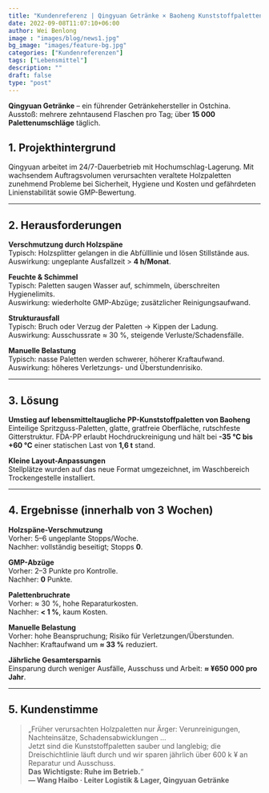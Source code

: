 ```yaml
---
title: "Kundenreferenz | Qingyuan Getränke × Baoheng Kunststoffpaletten"
date: 2022-09-08T11:07:10+06:00
author: Wei Benlong
image : "images/blog/news1.jpg"
bg_image: "images/feature-bg.jpg"
categories: ["Kundenreferenzen"]
tags: ["Lebensmittel"]
description: ""
draft: false
type: "post"
---
```


**Qingyuan Getränke** – ein führender Getränkehersteller in Ostchina.  
Ausstoß: mehrere zehntausend Flaschen pro Tag; über **15 000 Palettenumschläge** täglich.

<!--more-->

## 1. Projekthintergrund

Qingyuan arbeitet im 24/7-Dauerbetrieb mit Hoch­umschlag-Lagerung. Mit wachsendem Auftragsvolumen verursachten veraltete Holzpaletten zunehmend Probleme bei Sicherheit, Hygiene und Kosten und gefährdeten Linienstabilität sowie GMP-Bewertung.

---

## 2. Herausforderungen

**Verschmutzung durch Holzspäne**  
Typisch: Holzsplitter gelangen in die Abfülllinie und lösen Stillstände aus.  
Auswirkung: ungeplante Ausfallzeit > **4 h/Monat**.  

**Feuchte & Schimmel**  
Typisch: Paletten saugen Wasser auf, schimmeln, überschreiten Hygienelimits.  
Auswirkung: wiederholte GMP-Abzüge; zusätzlicher Reinigungsaufwand.  

**Strukturausfall**  
Typisch: Bruch oder Verzug der Paletten → Kippen der Ladung.  
Auswirkung: Ausschussrate ≈ 30 %, steigende Verluste/Schadensfälle.  

**Manuelle Belastung**  
Typisch: nasse Paletten werden schwerer, höherer Kraftaufwand.  
Auswirkung: höheres Verletzungs- und Überstunden­risiko.  

---

## 3. Lösung

**Umstieg auf lebensmittel­taugliche PP-Kunststoffpaletten von Baoheng**  
Einteilige Spritzguss-Paletten, glatte, gratfreie Oberfläche, rutschfeste Gitterstruktur. FDA-PP erlaubt Hochdruck­reinigung und hält bei **-35 °C bis +60 °C** einer statischen Last von **1,6 t** stand.  

**Kleine Layout-Anpassungen**  
Stellplätze wurden auf das neue Format umgezeichnet, im Waschbereich Trockengestelle installiert.

---

## 4. Ergebnisse (innerhalb von 3 Wochen)

**Holzspäne-Verschmutzung**  
Vorher: 5–6 ungeplante Stopps/Woche.  
Nachher: vollständig beseitigt; Stopps **0**.  

**GMP-Abzüge**  
Vorher: 2–3 Punkte pro Kontrolle.  
Nachher: **0** Punkte.  

**Palettenbruchrate**  
Vorher: ≈ 30 %, hohe Reparaturkosten.  
Nachher: **< 1 %**, kaum Kosten.  

**Manuelle Belastung**  
Vorher: hohe Beanspruchung; Risiko für Verletzungen/Überstunden.  
Nachher: Kraftaufwand um **≈ 33 %** reduziert.  

**Jährliche Gesamtersparnis**  
Einsparung durch weniger Ausfälle, Ausschuss und Arbeit: **≈ ¥650 000 pro Jahr**.

---

## 5. Kundenstimme

> „Früher verursachten Holzpaletten nur Ärger: Verunreinigungen, Nacht­einsätze, Schadens­abwicklungen …  
> Jetzt sind die Kunststoffpaletten sauber und langlebig; die Dreischicht­linie läuft durch und wir sparen jährlich über 600 k ¥ an Reparatur und Ausschuss.  
> **Das Wichtigste: Ruhe im Betrieb.**“  
> **— Wang Haibo · Leiter Logistik & Lager, Qingyuan Getränke**
